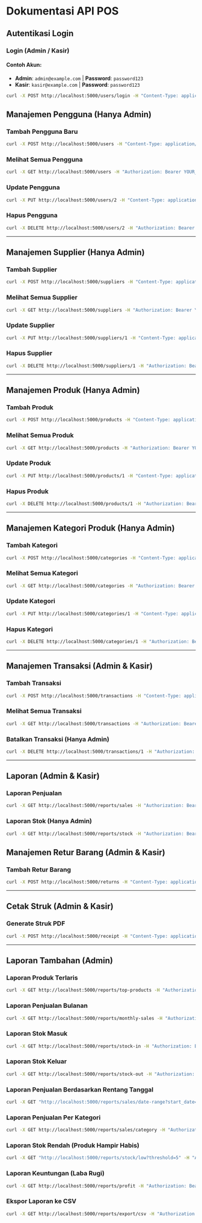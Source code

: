 # Dokumentasi API POS

## Autentikasi Login
### Login (Admin / Kasir)
#### Contoh Akun:
- **Admin**: `admin@example.com` | **Password**: `password123`
- **Kasir**: `kasir@example.com` | **Password**: `password123`

```sh
curl -X POST http://localhost:5000/users/login -H "Content-Type: application/json" -d "{\"email\":\"admin@example.com\",\"password\":\"password123\"}"
```

## Manajemen Pengguna (Hanya Admin)
### Tambah Pengguna Baru
```sh
curl -X POST http://localhost:5000/users -H "Content-Type: application/json" -H "Authorization: Bearer YOUR_ADMIN_TOKEN" -d "{\"name\":\"Kasir Baru\",\"email\":\"kasir@example.com\",\"password\":\"password123\",\"role\":\"kasir\"}"
```

### Melihat Semua Pengguna
```sh
curl -X GET http://localhost:5000/users -H "Authorization: Bearer YOUR_ADMIN_TOKEN"
```

### Update Pengguna
```sh
curl -X PUT http://localhost:5000/users/2 -H "Content-Type: application/json" -H "Authorization: Bearer YOUR_ADMIN_TOKEN" -d "{\"name\":\"Kasir Update\",\"email\":\"kasir_update@example.com\",\"role\":\"kasir\"}"
```

### Hapus Pengguna
```sh
curl -X DELETE http://localhost:5000/users/2 -H "Authorization: Bearer YOUR_ADMIN_TOKEN"
```

-------------------------------------------------------------

## Manajemen Supplier (Hanya Admin)
### Tambah Supplier
```sh
curl -X POST http://localhost:5000/suppliers -H "Content-Type: application/json" -H "Authorization: Bearer YOUR_ADMIN_TOKEN" -d "{\"name\":\"Supplier A\",\"contact\":\"08123456789\",\"address\":\"Jl. Raya No. 10\"}"
```

### Melihat Semua Supplier
```sh
curl -X GET http://localhost:5000/suppliers -H "Authorization: Bearer YOUR_ADMIN_TOKEN"
```

### Update Supplier
```sh
curl -X PUT http://localhost:5000/suppliers/1 -H "Content-Type: application/json" -H "Authorization: Bearer YOUR_ADMIN_TOKEN" -d "{\"name\":\"Supplier Update\",\"contact\":\"08123456789\",\"address\":\"Jl. Baru No. 10\"}"
```

### Hapus Supplier
```sh
curl -X DELETE http://localhost:5000/suppliers/1 -H "Authorization: Bearer YOUR_ADMIN_TOKEN"
```

-------------------------------------------------------------

## Manajemen Produk (Hanya Admin)
### Tambah Produk
```sh
curl -X POST http://localhost:5000/products -H "Content-Type: application/json" -H "Authorization: Bearer YOUR_ADMIN_TOKEN" -d "{\"name\":\"Laptop Asus\",\"category_id\":1,\"unit\":\"pcs\",\"price\":12000000,\"stock\":5}"
```

### Melihat Semua Produk
```sh
curl -X GET http://localhost:5000/products -H "Authorization: Bearer YOUR_ADMIN_TOKEN"
```

### Update Produk
```sh
curl -X PUT http://localhost:5000/products/1 -H "Content-Type: application/json" -H "Authorization: Bearer YOUR_ADMIN_TOKEN" -d "{\"name\":\"Laptop HP\",\"category_id\":2,\"unit\":\"pcs\",\"price\":13000000,\"stock\":4}"
```

### Hapus Produk
```sh
curl -X DELETE http://localhost:5000/products/1 -H "Authorization: Bearer YOUR_ADMIN_TOKEN"
```

-------------------------------------------------------------

## Manajemen Kategori Produk (Hanya Admin)
### Tambah Kategori
```sh
curl -X POST http://localhost:5000/categories -H "Content-Type: application/json" -H "Authorization: Bearer YOUR_ADMIN_TOKEN" -d "{\"name\":\"Elektronik\"}"
```

### Melihat Semua Kategori
```sh
curl -X GET http://localhost:5000/categories -H "Authorization: Bearer YOUR_ADMIN_TOKEN"
```

### Update Kategori
```sh
curl -X PUT http://localhost:5000/categories/1 -H "Content-Type: application/json" -H "Authorization: Bearer YOUR_ADMIN_TOKEN" -d "{\"name\":\"Elektronik Baru\"}"
```

### Hapus Kategori
```sh
curl -X DELETE http://localhost:5000/categories/1 -H "Authorization: Bearer YOUR_ADMIN_TOKEN"
```

-------------------------------------------------------------

## Manajemen Transaksi (Admin & Kasir)
### Tambah Transaksi
```sh
curl -X POST http://localhost:5000/transactions -H "Content-Type: application/json" -H "Authorization: Bearer YOUR_TOKEN" -d "{\"customer_id\":1,\"total_price\":20000,\"items\":[{\"product_id\":1,\"quantity\":2,\"price\":10000}]}"
```

### Melihat Semua Transaksi
```sh
curl -X GET http://localhost:5000/transactions -H "Authorization: Bearer YOUR_TOKEN"
```

### Batalkan Transaksi (Hanya Admin)
```sh
curl -X DELETE http://localhost:5000/transactions/1 -H "Authorization: Bearer YOUR_ADMIN_TOKEN"
```

-------------------------------------------------------------

## Laporan (Admin & Kasir)
### Laporan Penjualan
```sh
curl -X GET http://localhost:5000/reports/sales -H "Authorization: Bearer YOUR_TOKEN"
```

### Laporan Stok (Hanya Admin)
```sh
curl -X GET http://localhost:5000/reports/stock -H "Authorization: Bearer YOUR_ADMIN_TOKEN"
```

## Manajemen Retur Barang (Admin & Kasir)
### Tambah Retur Barang
```sh
curl -X POST http://localhost:5000/returns -H "Content-Type: application/json" -H "Authorization: Bearer YOUR_TOKEN" -d "{\"transaction_id\":1,\"product_id\":2,\"quantity\":1}"
```

-------------------------------------------------------------

## Cetak Struk (Admin & Kasir)
### Generate Struk PDF
```sh
curl -X POST http://localhost:5000/receipt -H "Content-Type: application/json" -H "Authorization: Bearer YOUR_TOKEN" -d "{\"transaction_id\":1,\"customer_name\":\"Budi\",\"total_price\":50000,\"items\":[{\"product_name\":\"Produk A\",\"quantity\":2,\"price\":25000}]}"
```

-------------------------------------------------------------

## Laporan Tambahan (Admin)
### Laporan Produk Terlaris
```sh
curl -X GET http://localhost:5000/reports/top-products -H "Authorization: Bearer YOUR_ADMIN_TOKEN"
```

### Laporan Penjualan Bulanan
```sh
curl -X GET http://localhost:5000/reports/monthly-sales -H "Authorization: Bearer YOUR_ADMIN_TOKEN"
```

### Laporan Stok Masuk
```sh
curl -X GET http://localhost:5000/reports/stock-in -H "Authorization: Bearer YOUR_ADMIN_TOKEN"
```

### Laporan Stok Keluar
```sh
curl -X GET http://localhost:5000/reports/stock-out -H "Authorization: Bearer YOUR_ADMIN_TOKEN"
```

### Laporan Penjualan Berdasarkan Rentang Tanggal
```sh
curl -X GET "http://localhost:5000/reports/sales/date-range?start_date=2024-01-01&end_date=2024-02-01" -H "Authorization: Bearer YOUR_ADMIN_TOKEN"
```

### Laporan Penjualan Per Kategori
```sh
curl -X GET http://localhost:5000/reports/sales/category -H "Authorization: Bearer YOUR_ADMIN_TOKEN"
```

### Laporan Stok Rendah (Produk Hampir Habis)
```sh
curl -X GET "http://localhost:5000/reports/stock/low?threshold=5" -H "Authorization: Bearer YOUR_ADMIN_TOKEN"
```

### Laporan Keuntungan (Laba Rugi)
```sh
curl -X GET http://localhost:5000/reports/profit -H "Authorization: Bearer YOUR_ADMIN_TOKEN"
```

### Ekspor Laporan ke CSV
```sh
curl -X GET http://localhost:5000/reports/export/csv -H "Authorization: Bearer YOUR_ADMIN_TOKEN"
```

